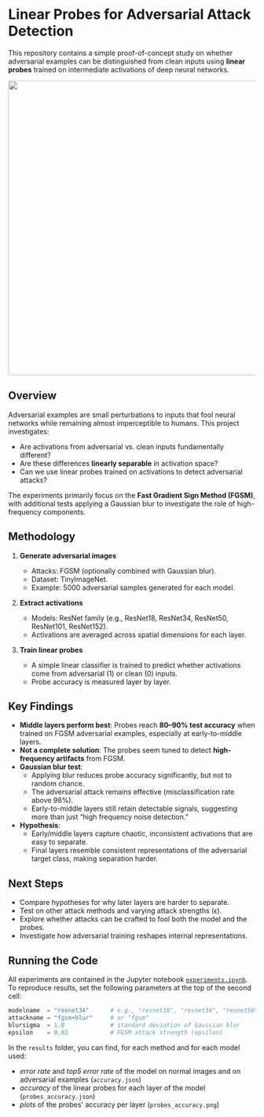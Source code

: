 # Linear Probes for Adversarial Attack Detection

This repository contains a simple proof-of-concept study on whether adversarial examples can be distinguished from clean inputs using **linear probes** trained on intermediate activations of deep neural networks.

<p align="center">
  <img src="https://github.com/Venn1998/Adversarial_Attacks_detector/blob/main/AdvAttacks.png" width="600">
</p>

## Overview

Adversarial examples are small perturbations to inputs that fool neural networks while remaining almost imperceptible to humans. This project investigates:

- Are activations from adversarial vs. clean inputs fundamentally different?
- Are these differences **linearly separable** in activation space?
- Can we use linear probes trained on activations to detect adversarial attacks?

The experiments primarily focus on the **Fast Gradient Sign Method (FGSM)**, with additional tests applying a Gaussian blur to investigate the role of high-frequency components.

## Methodology

1. **Generate adversarial images**  
   - Attacks: FGSM (optionally combined with Gaussian blur).  
   - Dataset: TinyImageNet.  
   - Example: 5000 adversarial samples generated for each model.

2. **Extract activations**  
   - Models: ResNet family (e.g., ResNet18, ResNet34, ResNet50, ResNet101, ResNet152).  
   - Activations are averaged across spatial dimensions for each layer.

3. **Train linear probes**  
   - A simple linear classifier is trained to predict whether activations come from adversarial (1) or clean (0) inputs.  
   - Probe accuracy is measured layer by layer.

## Key Findings

- **Middle layers perform best**: Probes reach **80–90% test accuracy** when trained on FGSM adversarial examples, especially at early-to-middle layers.  
- **Not a complete solution**: The probes seem tuned to detect **high-frequency artifacts** from FGSM.  
- **Gaussian blur test**:  
  - Applying blur reduces probe accuracy significantly, but not to random chance.  
  - The adversarial attack remains effective (misclassification rate above 98%).  
  - Early-to-middle layers still retain detectable signals, suggesting more than just “high frequency noise detection.”  
- **Hypothesis**:  
  - Early/middle layers capture chaotic, inconsistent activations that are easy to separate.  
  - Final layers resemble consistent representations of the adversarial target class, making separation harder.

## Next Steps

- Compare hypotheses for why later layers are harder to separate.  
- Test on other attack methods and varying attack strengths (ϵ).  
- Explore whether attacks can be crafted to fool both the model and the probes.  
- Investigate how adversarial training reshapes internal representations.

## Running the Code

All experiments are contained in the Jupyter notebook [`experiments.ipynb`](./experiments.ipynb).  
To reproduce results, set the following parameters at the top of the second cell:

```python
modelname  = "resnet34"      # e.g., "resnet18", "resnet34", "resnet50", "resnet101", "resnet152"
attackname = "fgsm+blur"     # or "fgsm"
blursigma  = 1.0             # standard deviation of Gaussian blur
epsilon    = 0.02            # FGSM attack strength (epsilon)
```

In the `results` folder, you can find, for each method and for each model used: 
- *error rate* and *top5 error rate* of the model on normal images and on adversarial examples (`accuracy.json`)
- *accuracy* of the linear probes for each layer of the model (`probes_accuracy.json`)
- *plots* of the probes' accuracy per layer (`probes_accuracy.png`)
